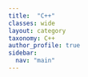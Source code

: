 ```yaml
---
title:  "C++"
classes: wide
layout: category
taxonomy: C++
author_profile: true
sidebar:
  nav: "main"
---
```


